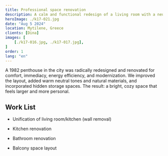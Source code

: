 ```yaml
---
title: Professional space renovation
description: A calm and functional redesign of a living room with a neutral palette, textures, and clever storage solutions.
heroImage: ./k17-021.jpg
date: "Aug 5 2024"
location: Mytilene, Greece
clients: [Dina]
images: [
    [./k17-016.jpg, ./k17-017.jpg],
]
order: 1
lang: "en"
---
```


A 1982 penthouse in the city was radically redesigned and renovated for comfort, immediacy, energy efficiency, and modernization. We improved the layout, added warm neutral tones and natural materials, and incorporated hidden storage spaces. The result: a bright, cozy space that feels larger and more personal.

## Work List

* Unification of living room/kitchen (wall removal)

* Kitchen renovation

* Bathroom renovation

* Balcony space layout
